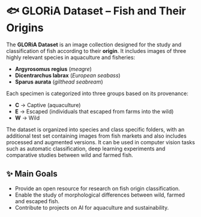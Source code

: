 # 🐟 GLORiA Dataset – Fish and Their Origins  

The **GLORiA Dataset** is an image collection designed for the study and classification of fish according to their **origin**. It includes images of three highly relevant species in aquaculture and fisheries:  

- **Argyrosomus regius** (*meagre*)  
- **Dicentrarchus labrax** (*European seabass*)  
- **Sparus aurata** (*gilthead seabream*)  

Each specimen is categorized into three groups based on its provenance:  

- **C** → Captive (aquaculture)  
- **E** → Escaped (individuals that escaped from farms into the wild)  
- **W** → Wild  

The dataset is organized into species and class specific folders, with an additional test set containing images from fish markets and also includes processed and augmented versions. It can be used in computer vision tasks such as automatic classification, deep learning experiments and comparative studies between wild and farmed fish.  
 
## ✨ Main Goals
- Provide an open resource for research on fish origin classification.  
- Enable the study of morphological differences between wild, farmed and escaped fish.  
- Contribute to projects on AI for aquaculture and sustainability.  
